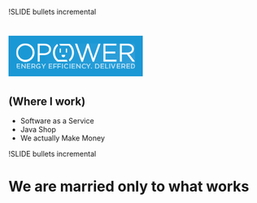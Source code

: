 !SLIDE bullets incremental
# ![OPOWER](opower.png "OPOWER")
## (Where I work)
* Software as a Service
* Java Shop
* We actually Make Money

!SLIDE bullets incremental
# We are married only to what works
